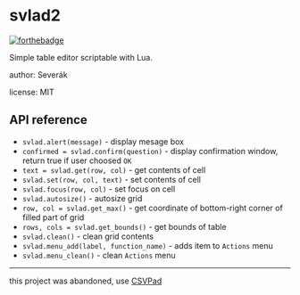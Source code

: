 svlad2
======

[![forthebadge](http://forthebadge.com/images/badges/designed-in-ms-paint.svg)](http://forthebadge.com)

Simple table editor scriptable with Lua.

author: Severák

license: MIT

## API reference

 - `svlad.alert(message)` - display mesage box
 - `confirmed = svlad.confirm(question)` -  display confirmation window, return true if user choosed `OK`
 - `text = svlad.get(row, col)` - get contents of cell
 - `svlad.set(row, col, text)` - set contents of cell
 - `svlad.focus(row, col)` - set focus on cell
 - `svlad.autosize()` - autosize grid
 - `row, col = svlad.get_max()` - get coordinate of bottom-right corner of filled part of grid
 - `rows, cols = svlad.get_bounds()` - get bounds of table
 - `svlad.clean()` - clean grid contents
 - `svlad.menu_add(label, function_name)` - adds item to `Actions` menu
 - `svlad.menu_clean()` - clean `Actions` menu


---

this project was abandoned, use [CSVPad](http://www.trustfm.net/GeneralTools/CSVpad.php)
